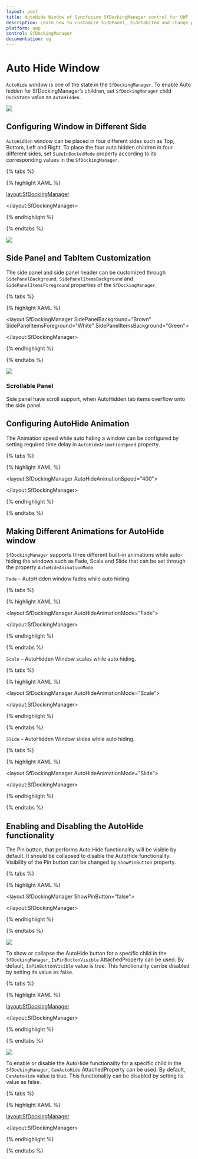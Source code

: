 ```yaml
---
layout: post
title: AutoHide Window of Syncfusion SfDockingManager control for UWP
description: Learn how to customize SidePanel, SideTabItem and change pinning behaviour of AutoHide window
platform: uwp
control: SfDockingManager
documentation: ug
---
```


# Auto Hide Window

`AutoHide` window is one of the state in the `SfDockingManager`. To enable Auto hidden for SfDockingManager’s children, set `SfDockingManager` child `DockState` value as `AutoHidden`.

![](Auto-Hide-Window-images/Auto-Hide-Window-img1.jpeg)


## Configuring Window in Different Side

`AutoHidden` window can be placed in four different sides such as Top, Bottom, Left and Right. To place the four auto hidden children in four different sides, set `SideInDockedMode` property according to its corresponding values in the `SfDockingManager`.

{% tabs %}

{% highlight XAML %}

<layout:SfDockingManager>

<ContentControl layout:SfDockingManager.Header="Top" x:Name="AutoHideWindow1"
                layout:SfDockingManager.DockState="AutoHidden"
				layout:SfDockingManager.SideInDockedMode="Top" />

<ContentControl layout:SfDockingManager.Header="Left" x:Name="AutoHideWindow2"
                layout:SfDockingManager.DockState="AutoHidden"
				layout:SfDockingManager.SideInDockedMode="Left" />

<ContentControl layout:SfDockingManager.Header="Right" x:Name="AutoHideWindow3"
                layout:SfDockingManager.DockState="AutoHidden"
				layout:SfDockingManager.SideInDockedMode="Right" />

<ContentControl layout:SfDockingManager.Header="Bottom" x:Name="AutoHideWindow4"
                layout:SfDockingManager.DockState="AutoHidden"
				layout:SfDockingManager.SideInDockedMode="Bottom" />

</layout:SfDockingManager>

{% endhighlight %}

{% endtabs %}

![](Auto-Hide-Window-images/Auto-Hide-Window-img2.jpeg)


## Side Panel and TabItem Customization

The side panel and side panel header can be customized through `SidePanelBackground`, `SidePanelItemsBackground` and `SidePanelItemsForeground` properties of the `SfDockingManager`.

{% tabs %}

{% highlight XAML %}

<layout:SfDockingManager SidePanelBackground="Brown"
                         SidePanelItemsForeground="White" SidePanelItemsBackground="Green">

<ContentControl layout:SfDockingManager.Header="SolutionExplorer"
                layout:SfDockingManager.DockState="AutoHidden" />

<ContentControl layout:SfDockingManager.Header="ToolBox" />

</layout:SfDockingManager>

{% endhighlight %}

{% endtabs %}

![](Auto-Hide-Window-images/Auto-Hide-Window-img3.jpeg)


### Scrollable Panel

Side panel have scroll support, when AutoHidden tab items overflow onto the side panel.

## Configuring AutoHide Animation

The Animation speed while auto hiding a window can be configured by setting required time delay in `AutoHideAnimationSpeed` property.

{% tabs %}

{% highlight XAML %}

<layout:SfDockingManager AutoHideAnimationSpeed="400">

<ContentControl layout:SfDockingManager.Header="SolutionExplorer"
                layout:SfDockingManager.DockState="AutoHidden" />

</layout:SfDockingManager>

{% endhighlight %}

{% endtabs %}

## Making Different Animations for AutoHide window

`SfDockingManager` supports three different built–in animations while auto-hiding the windows such as Fade, Scale and Slide that can be set through the property `AutoHideAnimationMode`.

`Fade` – AutoHidden window fades while auto hiding.

{% tabs %}

{% highlight XAML %}

<layout:SfDockingManager AutoHideAnimationMode="Fade">

<ContentControl layout:SfDockingManager.Header="SolutionExplorer"
                layout:SfDockingManager.DockState="AutoHidden" />

</layout:SfDockingManager>

{% endhighlight %}

{% endtabs %}

`Scale` – AutoHidden Window scales while auto hiding.

{% tabs %}

{% highlight XAML %}

<layout:SfDockingManager AutoHideAnimationMode="Scale">

<ContentControl layout:SfDockingManager.Header="SolutionExplorer"
                layout:SfDockingManager.DockState="AutoHidden" />

</layout:SfDockingManager>

{% endhighlight %}

{% endtabs %}

`Slide` – AutoHidden Window slides while auto hiding.

{% tabs %}

{% highlight XAML %}

<layout:SfDockingManager AutoHideAnimationMode="Slide">

<ContentControl layout:SfDockingManager.Header="SolutionExplorer"
                layout:SfDockingManager.DockState="AutoHidden" />

</layout:SfDockingManager>

{% endhighlight %}

{% endtabs %}

## Enabling and Disabling the AutoHide functionality

The Pin button, that performs Auto Hide functionality will be visible by default. It should be collapsed to disable the AutoHide functionality. Visibility of the Pin button can be changed by `ShowPinButton` property.

{% tabs %}

{% highlight XAML %}

<layout:SfDockingManager ShowPinButton="false">

<ContentControl layout:SfDockingManager.Header="SolutionExplorer" />

</layout:SfDockingManager>

{% endhighlight %}

{% endtabs %}

![](Auto-Hide-Window-images/Auto-Hide-Window-img4.jpeg)


To show or collapse the AutoHide button for a specific child in the `SfDockingManager`, `IsPinButtonVisible` AttachedProperty can be used. By default, `IsPinButtonVisible` value is true. This functionality can be disabled by setting its value as false.

{% tabs %}

{% highlight XAML %}

<layout:SfDockingManager>

<ContentControl layout:SfDockingManager.Header="SolutionExplorer"
                layout:SfDockingManager.IsPinButtonVisible="false"/>

<ContentControl layout:SfDockingManager.Header="ToolBox"
                layout:SfDockingManager.IsPinButtonVisible="true"/>

</layout:SfDockingManager>

{% endhighlight %}

{% endtabs %}

![](Auto-Hide-Window-images/Auto-Hide-Window-img5.jpeg)


To enable or disable the AutoHide functionality for a specific child in the `SfDockingManager`, `CanAutoHide` AttachedProperty can be used. By default, `CanAutoHide` value is true. This functionality can be disabled by setting its value as false.

{% tabs %}

{% highlight XAML %}

<layout:SfDockingManager>

<ContentControl layout:SfDockingManager.Header="SolutionExplorer"
                layout:SfDockingManager.CanAutoHide="false"/>

<ContentControl layout:SfDockingManager.Header="ToolBox"
                layout:SfDockingManager.CanAutoHide="true"/>

</layout:SfDockingManager>

{% endhighlight %}

{% endtabs %}